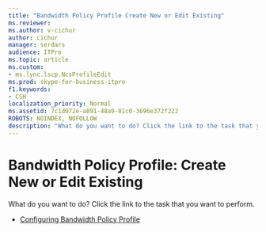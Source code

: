 ```yaml
---
title: "Bandwidth Policy Profile Create New or Edit Existing"
ms.reviewer: 
ms.author: v-cichur
author: cichur
manager: serdars
audience: ITPro
ms.topic: article
ms.custom:
- ms.lync.lscp.NcsProfileEdit
ms.prod: skype-for-business-itpro
f1.keywords:
- CSH
localization_priority: Normal
ms.assetid: 7c1d072e-a891-48a9-81c0-3696e372f222
ROBOTS: NOINDEX, NOFOLLOW
description: "What do you want to do? Click the link to the task that you want to perform."
---
```


# Bandwidth Policy Profile: Create New or Edit Existing

What do you want to do? Click the link to the task that you want to perform.

- [Configuring Bandwidth Policy Profile](https://technet.microsoft.com/library/08a2e18f-9b0d-4a2f-aa14-13bbf79ec745.aspx)



